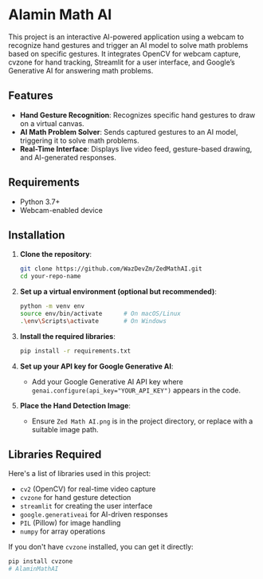 # Alamin Math AI

This project is an interactive AI-powered application using a webcam to recognize hand gestures and trigger an AI model to solve math problems based on specific gestures. It integrates OpenCV for webcam capture, cvzone for hand tracking, Streamlit for a user interface, and Google’s Generative AI for answering math problems.

## Features

- **Hand Gesture Recognition**: Recognizes specific hand gestures to draw on a virtual canvas.
- **AI Math Problem Solver**: Sends captured gestures to an AI model, triggering it to solve math problems.
- **Real-Time Interface**: Displays live video feed, gesture-based drawing, and AI-generated responses.

## Requirements

- Python 3.7+
- Webcam-enabled device

## Installation

1. **Clone the repository**:
    ```bash
    git clone https://github.com/WazDevZm/ZedMathAI.git
    cd your-repo-name
    ```

2. **Set up a virtual environment (optional but recommended)**:
    ```bash
    python -m venv env
    source env/bin/activate      # On macOS/Linux
    .\env\Scripts\activate       # On Windows
    ```

3. **Install the required libraries**:
    ```bash
    pip install -r requirements.txt
    ```

4. **Set up your API key for Google Generative AI**:
   - Add your Google Generative AI API key where `genai.configure(api_key="YOUR_API_KEY")` appears in the code.

5. **Place the Hand Detection Image**:
   - Ensure `Zed Math AI.png` is in the project directory, or replace with a suitable image path.

## Libraries Required

Here's a list of libraries used in this project:
- `cv2` (OpenCV) for real-time video capture
- `cvzone` for hand gesture detection
- `streamlit` for creating the user interface
- `google.generativeai` for AI-driven responses
- `PIL` (Pillow) for image handling
- `numpy` for array operations

If you don't have `cvzone` installed, you can get it directly:
```bash
pip install cvzone
# AlaminMathAI
